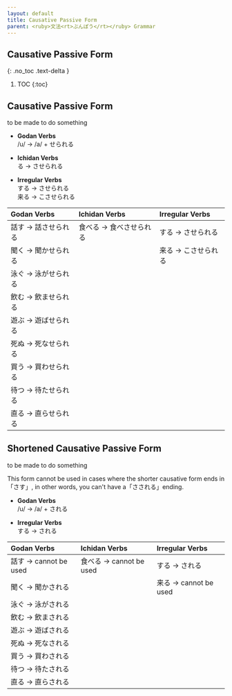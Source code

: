 ```yaml
---
layout: default
title: Causative Passive Form
parent: <ruby>文法<rt>ぶんぽう</rt></ruby> Grammar
---
```


## Causative Passive Form
{: .no_toc .text-delta }

1. TOC
{:toc}

## Causative Passive Form
to be made to do something

- **Godan Verbs**  
/u/ → /a/ + せられる

- **Ichidan Verbs**  
る → させられる

- **Irregular Verbs**  
する → させられる  
来る → こさせられる

| Godan Verbs         | Ichidan Verbs           | Irregular Verbs     |
|:------------------- |:----------------------- |:------------------- |
| 話す → 話させられる | 食べる → 食べさせられる | する → させられる   |
| 聞く → 聞かせられる |                         | 来る → こさせられる |
| 泳ぐ → 泳がせられる |                         |                     |
| 飲む → 飲ませられる |                         |                     |
| 遊ぶ → 遊ばせられる |                         |                     |
| 死ぬ → 死なせられる |                         |                     |
| 買う → 買わせられる |                         |                     |
| 待つ → 待たせられる |                         |                     |
| 直る → 直らせられる |                         |                     |

## Shortened Causative Passive Form
to be made to do something

This form cannot be used in cases where the shorter causative form ends in「さす」, in other words, you can't have a「さされる」ending.

- **Godan Verbs**  
/u/ → /a/ + される

- **Irregular Verbs**  
する → される

| Godan Verbs           | Ichidan Verbs           | Irregular Verbs       |
|:--------------------- |:----------------------- |:--------------------- |
| 話す → cannot be used | 食べる → cannot be used | する → される         |
| 聞く → 聞かされる     |                         | 来る → cannot be used |
| 泳ぐ → 泳がされる     |                         |                       |
| 飲む → 飲まされる     |                         |                       |
| 遊ぶ → 遊ばされる     |                         |                       |
| 死ぬ → 死なされる     |                         |                       |
| 買う → 買わされる     |                         |                       |
| 待つ → 待たされる     |                         |                       |
| 直る → 直らされる     |                         |                       |
